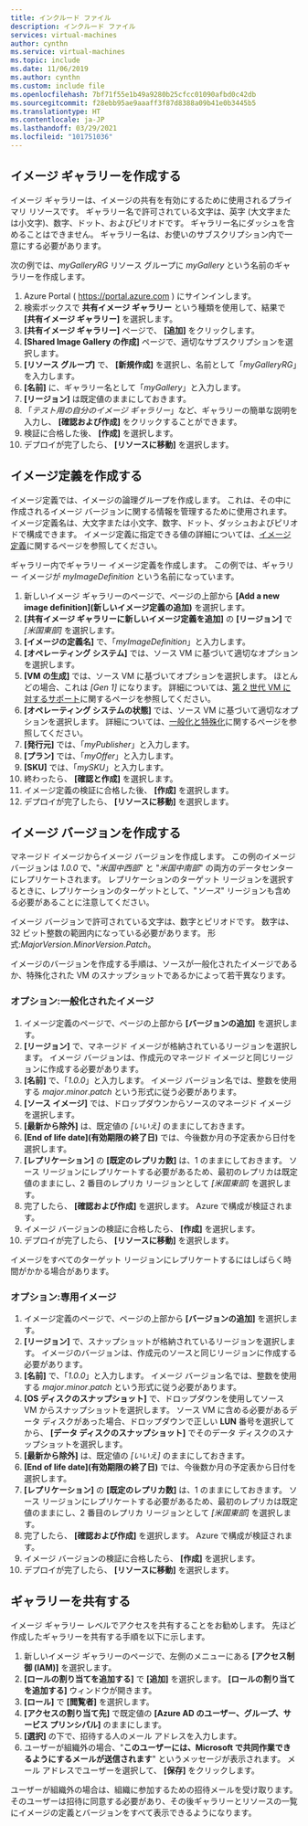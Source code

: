 ```yaml
---
title: インクルード ファイル
description: インクルード ファイル
services: virtual-machines
author: cynthn
ms.service: virtual-machines
ms.topic: include
ms.date: 11/06/2019
ms.author: cynthn
ms.custom: include file
ms.openlocfilehash: 7bf71f55e1b49a9280b25cfcc01090afbd0c42db
ms.sourcegitcommit: f28ebb95ae9aaaff3f87d8388a09b41e0b3445b5
ms.translationtype: HT
ms.contentlocale: ja-JP
ms.lasthandoff: 03/29/2021
ms.locfileid: "101751036"
---
```

## <a name="create-an-image-gallery"></a>イメージ ギャラリーを作成する

イメージ ギャラリーは、イメージの共有を有効にするために使用されるプライマリ リソースです。 ギャラリー名で許可されている文字は、英字 (大文字または小文字)、数字、ドット、およびピリオドです。 ギャラリー名にダッシュを含めることはできません。  ギャラリー名は、お使いのサブスクリプション内で一意にする必要があります。 

次の例では、*myGalleryRG* リソース グループに *myGallery* という名前のギャラリーを作成します。

1. Azure Portal ( https://portal.azure.com ) にサインインします。
1. 検索ボックスで **共有イメージ ギャラリー** という種類を使用して、結果で **[共有イメージ ギャラリー]** を選択します。
1. **[共有イメージ ギャラリー]** ページで、 **[追加]** をクリックします。
1. **[Shared Image Gallery の作成]** ページで、適切なサブスクリプションを選択します。
1. **[リソース グループ]** で、 **[新規作成]** を選択し、名前として「*myGalleryRG*」を入力します。
1. **[名前]** に、ギャラリー名として「*myGallery*」と入力します。
1. **[リージョン]** は既定値のままにしておきます。
1. 「*テスト用の自分のイメージ ギャラリー*」など、ギャラリーの簡単な説明を入力し、 **[確認および作成]** をクリックすることができます。
1. 検証に合格した後、 **[作成]** を選択します。
1. デプロイが完了したら、 **[リソースに移動]** を選択します。


## <a name="create-an-image-definition"></a>イメージ定義を作成する 

イメージ定義では、イメージの論理グループを作成します。 これは、その中に作成されるイメージ バージョンに関する情報を管理するために使用されます。 イメージ定義名は、大文字または小文字、数字、ドット、ダッシュおよびピリオドで構成できます。 イメージ定義に指定できる値の詳細については、[イメージ定義](../articles/virtual-machines/shared-image-galleries.md#image-definitions)に関するページを参照してください。

ギャラリー内でギャラリー イメージ定義を作成します。 この例では、ギャラリー イメージが *myImageDefinition* という名前になっています。

1. 新しいイメージ ギャラリーのページで、ページの上部から **[Add a new image definition]\(新しいイメージ定義の追加\)** を選択します。 
1. **[共有イメージ ギャラリーに新しいイメージ定義を追加]** の **[リージョン]** で *[米国東部]* を選択します。
1. **[イメージの定義名]** で、「*myImageDefinition*」と入力します。
1. **[オペレーティング システム]** では、ソース VM に基づいて適切なオプションを選択します。  
1. **[VM の生成]** では、ソース VM に基づいてオプションを選択します。 ほとんどの場合、これは *[Gen 1]* になります。 詳細については、[第 2 世代 VM に対するサポート](../articles/virtual-machines/generation-2.md)に関するページを参照してください。
1. **[オペレーティング システムの状態]** では、ソース VM に基づいて適切なオプションを選択します。 詳細については、[一般化と特殊化](../articles/virtual-machines/shared-image-galleries.md#generalized-and-specialized-images)に関するページを参照してください。
1. **[発行元]** では、「*myPublisher*」と入力します。 
1. **[プラン]** では、「*myOffer*」と入力します。
1. **[SKU]** では、「*mySKU*」と入力します。
1. 終わったら、 **[確認と作成]** を選択します。
1. イメージ定義の検証に合格した後、 **[作成]** を選択します。
1. デプロイが完了したら、 **[リソースに移動]** を選択します。


## <a name="create-an-image-version"></a>イメージ バージョンを作成する

マネージド イメージからイメージ バージョンを作成します。 この例のイメージ バージョンは *1.0.0* で、"*米国中西部*" と "*米国中南部*" の両方のデータセンターにレプリケートされます。 レプリケーションのターゲット リージョンを選択するときに、レプリケーションのターゲットとして、"*ソース*" リージョンも含める必要があることに注意してください。

イメージ バージョンで許可されている文字は、数字とピリオドです。 数字は、32 ビット整数の範囲内になっている必要があります。 形式:*MajorVersion*.*MinorVersion*.*Patch*。

イメージのバージョンを作成する手順は、ソースが一般化されたイメージであるか、特殊化された VM のスナップショットであるかによって若干異なります。 

### <a name="option-generalized"></a>オプション:一般化されたイメージ

1. イメージ定義のページで、ページの上部から **[バージョンの追加]** を選択します。
1. **[リージョン]** で、マネージド イメージが格納されているリージョンを選択します。 イメージ バージョンは、作成元のマネージド イメージと同じリージョンに作成する必要があります。
1. **[名前]** で、「*1.0.0*」と入力します。 イメージ バージョン名では、整数を使用する *major*.*minor*.*patch* という形式に従う必要があります。 
1. **[ソース イメージ]** では、ドロップダウンからソースのマネージド イメージを選択します。
1. **[最新から除外]** は、既定値の *[いいえ]* のままにしておきます。
1. **[End of life date]\(有効期限の終了日\)** では、今後数か月の予定表から日付を選択します。
1. **[レプリケーション]** の **[既定のレプリカ数]** は、1 のままにしておきます。 ソース リージョンにレプリケートする必要があるため、最初のレプリカは既定値のままにし、2 番目のレプリカ リージョンとして *[米国東部]* を選択します。
1. 完了したら、 **[確認および作成]** を選択します。 Azure で構成が検証されます。
1. イメージ バージョンの検証に合格したら、 **[作成]** を選択します。
1. デプロイが完了したら、 **[リソースに移動]** を選択します。

イメージをすべてのターゲット リージョンにレプリケートするにはしばらく時間がかかる場合があります。

### <a name="option-specialized"></a>オプション:専用イメージ

1. イメージ定義のページで、ページの上部から **[バージョンの追加]** を選択します。
1. **[リージョン]** で、スナップショットが格納されているリージョンを選択します。 イメージのバージョンは、作成元のソースと同じリージョンに作成する必要があります。
1. **[名前]** で、「*1.0.0*」と入力します。 イメージ バージョン名では、整数を使用する *major*.*minor*.*patch* という形式に従う必要があります。 
1. **[OS ディスクのスナップショット]** で、ドロップダウンを使用してソース VM からスナップショットを選択します。 ソース VM に含める必要があるデータ ディスクがあった場合、ドロップダウンで正しい **LUN** 番号を選択してから、 **[データ ディスクのスナップショット]** でそのデータ ディスクのスナップショットを選択します。 
1. **[最新から除外]** は、既定値の *[いいえ]* のままにしておきます。
1. **[End of life date]\(有効期限の終了日\)** では、今後数か月の予定表から日付を選択します。
1. **[レプリケーション]** の **[既定のレプリカ数]** は、1 のままにしておきます。 ソース リージョンにレプリケートする必要があるため、最初のレプリカは既定値のままにし、2 番目のレプリカ リージョンとして *[米国東部]* を選択します。
1. 完了したら、 **[確認および作成]** を選択します。 Azure で構成が検証されます。
1. イメージ バージョンの検証に合格したら、 **[作成]** を選択します。
1. デプロイが完了したら、 **[リソースに移動]** を選択します。

## <a name="share-the-gallery"></a>ギャラリーを共有する

イメージ ギャラリー レベルでアクセスを共有することをお勧めします。 先ほど作成したギャラリーを共有する手順を以下に示します。

1. 新しいイメージ ギャラリーのページで、左側のメニューにある **[アクセス制御 (IAM)]** を選択します。 
1. **[ロールの割り当てを追加する]** で **[追加]** を選択します。 **[ロールの割り当てを追加する]** ウィンドウが開きます。 
1. **[ロール]** で **[閲覧者]** を選択します。
1. **[アクセスの割り当て先]** で既定値の **[Azure AD のユーザー、グループ、サービス プリンシパル]** のままにします。
1. **[選択]** の下で、招待する人のメール アドレスを入力します。
1. ユーザーが組織外の場合、"**このユーザーには、Microsoft で共同作業できるようにするメールが送信されます**" というメッセージが表示されます。 メール アドレスでユーザーを選択して、 **[保存]** をクリックします。

ユーザーが組織外の場合は、組織に参加するための招待メールを受け取ります。 そのユーザーは招待に同意する必要があり、その後ギャラリーとリソースの一覧にイメージの定義とバージョンをすべて表示できるようになります。
